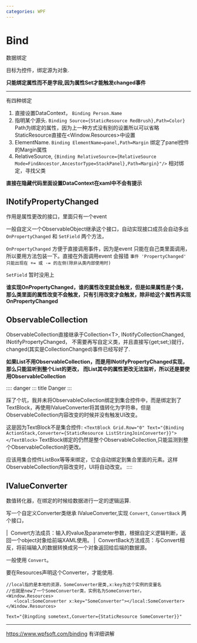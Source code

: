 ```yaml
---
categories: WPF
---
```


# Bind

数据绑定

目标为控件，绑定源为对象.

**只能绑定属性而不是字段,因为属性Set才能触发changed事件**

------------------------------------------------------------------------

有四种绑定

1.  直接设置DataContext， `Binding Person.Name`
2.  指明某个源头. `Binding Source={StaticResource RedBrush},Path=Color}`
    Path为绑定的属性，因为上一种方式没有别的设置所以可以省略
    StaticResource直接在\<Window.Resources\>中设置
3.  ElementName. `Binding ElementName=panel,Path=Margin`
    绑定了panel控件的Margin属性
4.  RelativeSource,
    `{Binding RelativeSource={RelativeSource Mode=FindAncestor,AncestorType=StackPanel},Path=Margin}"/>`
    相对绑定，寻找父类

**直接在隐藏代码里面设置DataContext在xaml中不会有提示**

## INotifyPropertyChanged

作用是属性更改的接口，里面只有一个event

一般自定义一个ObservableObject继承这个接口，自动实现接口成员会自动多出
`OnPropertyChanged` 和 `SetField` 两个方法，

`OnPropertyChanged` 方便于直接调用事件，因为是event
只能在自己类里面调用，所以要用方法包装一下。直接在外面调用event 会报错
`事件 'PropertyChanged' 只能出现在 += 或 -= 的左侧(除非从类内部使用时)`

`SetField` 暂时没用上

**谁实现OnPropertyChanged，谁的属性改变就会触发，但是如果属性是个类，
那么类里面的属性改变不会触发，只有引用改变才会触发，除非给这个属性再实现OnPropertyChanged**

## ObservableCollection

ObservableCollection直接继承于Collection\<T\>, INotifyCollectionChanged,
INotifyPropertyChanged，
不需要再写自定义类，并且直接写{get;set;}就行，changed(其实是CollectionChanged)事件已经写好了.

**如果List不用ObservableCollection，而是用INotifyPropertyChanged实现，那么只能监听到整个List的更改，
而List其中的属性更改无法监听，所以还是要使用ObservableCollection**

:::: danger
::: title
Danger
:::

踩了个坑，我并未将ObservableCollection绑定到集合控件中，而是绑定到了TextBlock，再使用IValueConverter将其值转化为字符串，但是ObservableCollection内容改变的时候并没有触发UI改变。

这是因为TextBlock不是集合控件:
`<TextBlock Grid.Row="0" Text="{Binding ActionStack,Converter={StaticResource ListStringJoinConverter}}"></TextBlock>`
TextBlock绑定的仍然是整个ObservableCollection,只能监测到整个ObservableCollection的更改。

应该用集合控件ListBox等等来绑定，它会自动绑定到集合里面的元素。这样ObservableCollection内容改变时，UI将自动改变。
::::

## IValueConverter

数值转化器，在绑定的时候给数据进行一定的逻辑运算.

写一个自定义Converter类继承 IValueConverter,实现 `Convert`,
`ConvertBack` 两个接口，

|  Convert方法成员：输入的value及parameter参数，根据自定义逻辑判断，返回一个object对象给前端XAML使用。
|  ConvertBack方法成员：与Convert相反，将前端输入的数据转换成另一个对象返回给后端的数据源。

一般使用 `Convert`。

要在Resources声明这个Converter，才能使用.

    //local指的是本地的资源，SomeConverter是类,x:key为这个实例的变量名
    //也就是new了一个SomeConverter类，实例名为SomeConverter。
    <Window.Resources>
       <local:SomeConverter x:key="SomeConverter"></local:SomeConverter>
    </Window.Resources>

    Text="{Bingding sometext,Converter={StaticResource SomeConverter}}"

------------------------------------------------------------------------

<https://www.wpfsoft.com/binding> 有详细讲解
